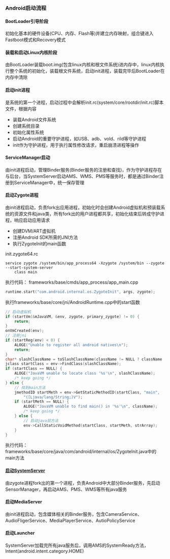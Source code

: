### Android启动流程
#### BootLoader引导阶段

初始化基本的硬件设备(CPU、内存、Flash等)并建立内存映射，组合键进入Fastboot模式和Recovery模式

#### 装载和启动Linux内核阶段

由BootLoader装载boot.img(包含linux内核和根文件系统)进内存中，linux内核执行整个系统的初始化，装载根文件系统，启动init进程，装载完毕后BootLoader在内存中清除

#### 启动init进程

是系统的第一个进程，启动过程中会解析init.rc(system/core/rootdir/init.rc)脚本文件，根据内容

* 装载Android文件系统
* 创建系统目录
* 初始化属性系统
* 启动Android的重要守护进程，如USB、adb、vold、rild等守护进程
* init作为守护进程，用于执行属性修改请求，重启崩溃进程等操作

#### ServiceManager启动

由init进程启动，管理Binder服务(Binder服务的注册和查找)，作为守护进程存在与后台，当SystemServer启动AMS、WMS、PMS等服务时，都是通过Binder注册到ServiceManager中，统一保存管理

#### 启动Zygote进程

由init进程启动，负责fork出应用进程，初始化时会创建Android虚拟机和预装载系统的资源文件和java类，所有fork出的用户进程都共享，初始化结束后转成守护进程，响应启动应用请求

* 创建DVM/ART虚拟机
* 注册Android SDK所需的JNI方法
* 执行ZygoteInit的main函数

init.zygote64.rc
```
service zygote /system/bin/app_process64 -Xzygote /system/bin --zygote --start-system-server
    class main
```
执行代码：
frameworks/base/cmds/app_process/app_main.cpp
```cpp
runtime.start("com.android.internal.os.ZygoteInit", args, zygote);
```
执行frameworks/base/core/jni/AndroidRuntime.cpp中的start函数
```cpp
// 启动虚拟机
if (startVm(&mJavaVM, &env, zygote, primary_zygote) != 0) {
    return;
}
onVmCreated(env);
// 注册jni
if (startReg(env) < 0) {
    ALOGE("Unable to register all android natives\n");
    return;
}
char* slashClassName = toSlashClassName(className != NULL ? className : "");
jclass startClass = env->FindClass(slashClassName);
if (startClass == NULL) {
    ALOGE("JavaVM unable to locate class '%s'\n", slashClassName);
    /* keep going */
} else {
    // 找到main方法
    jmethodID startMeth = env->GetStaticMethodID(startClass, "main",
        "([Ljava/lang/String;)V");
    if (startMeth == NULL) {
        ALOGE("JavaVM unable to find main() in '%s'\n", className);
        /* keep going */
    } else {
        // 启动java层方法
        env->CallStaticVoidMethod(startClass, startMeth, strArray);
    }
}
```

执行代码：frameworks/base/core/java/com/android/internal/os/ZygoteInit.java中的main方法

#### [启动SystemServer](./fws_system_server.md)

由zygote进程fork出的第一个进程，负责Android中大部分Binder服务，先启动SensorManager，再启动AMS、PMS、WMS等所有java服务

#### 启动MediaServer

由init进程启动，包含媒体相关的Binder服务，包含CameraService、AudioFligerService、MediaPlayerService、AutioPolicyService

#### 启动Launcher

SystemServer加载完所有java服务后，调用AMS的SystemReady方法，Intent(android.intent.category.HOME)
